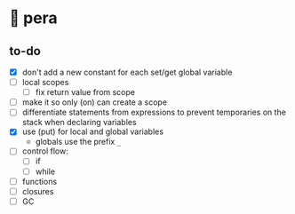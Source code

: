 # 🍐 pera

## to-do

- [x] don't add a new constant for each set/get global variable
- [ ] local scopes
    - [ ] fix return value from scope
- [ ] make it so only (on) can create a scope
- [ ] differentiate statements from expressions to prevent temporaries on the stack when declaring variables
- [x] use (put) for local and global variables
    - globals use the prefix `_`
- [ ] control flow:
    - [ ] if
    - [ ] while
- [ ] functions
- [ ] closures
- [ ] GC

